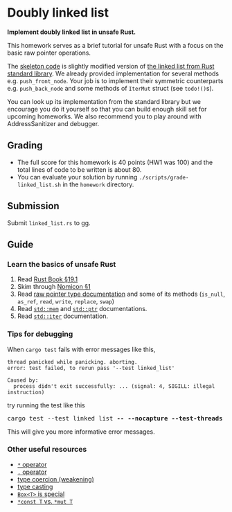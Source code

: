 # Doubly linked list
**Implement doubly linked list in unsafe Rust.**

This homework serves as a brief tutorial for unsafe Rust with a focus on the basic raw pointer operations.

The [skeleton code](https://github.com/kaist-cp/cs431/blob/main/homework/src/linked_list.rs) is slightly modified version of [the linked list from Rust standard library](https://doc.rust-lang.org/std/collections/struct.LinkedList.html).
We already provided implementation for several methods e.g. `push_front_node`.
Your job is to implement their symmetric counterparts
e.g. `push_back_node` and some methods of `IterMut` struct (see `todo!()`s).

You can look up its implementation from the standard library
but we encourage you do it yourself
so that you can build enough skill set for upcoming homeworks.
We also recommend you to play around with AddressSanitizer and debugger.

## Grading
* The full score for this homework is 40 points (HW1 was 100) and the total lines of code to be written is about 80.
* You can evaluate your solution by running `./scripts/grade-linked_list.sh` in the `homework` directory.

## Submission
Submit `linked_list.rs` to gg.

## Guide

### Learn the basics of unsafe Rust
1. Read [Rust Book §19.1](https://doc.rust-lang.org/book/ch19-01-unsafe-rust.html)
1. Skim through [Nomicon §1](https://doc.rust-lang.org/nomicon/meet-safe-and-unsafe.html)
1. Read [raw pointer type documentation](https://doc.rust-lang.org/std/primitive.pointer.html) and some of its methods (`is_null`, `as_ref`, `read`, `write`, `replace`, `swap`)
1. Read [`std::mem`](https://doc.rust-lang.org/std/mem/index.html) and [`std::ptr`](https://doc.rust-lang.org/std/ptr/index.html) documentations.
1. Read [`std::iter`](https://doc.rust-lang.org/std/iter/index.html) documentation.

### Tips for debugging
When `cargo test` fails with error messages like this,
```
thread panicked while panicking. aborting.
error: test failed, to rerun pass '--test linked_list'

Caused by:
  process didn't exit successfully: ... (signal: 4, SIGILL: illegal instruction)
```
try running the test like this
<pre>
cargo test --test linked_list <strong>-- --nocapture --test-threads 1</strong>
</pre>
This will give you more informative error messages.

### Other useful resources
* [`*` operator](https://doc.rust-lang.org/stable/reference/expressions/operator-expr.html#the-dereference-operator)
* [`.` operator](https://doc.rust-lang.org/stable/reference/expressions/call-expr.html)
* [type coercion (weakening)](https://doc.rust-lang.org/nomicon/coercions.html)
* [type casting](https://doc.rust-lang.org/nomicon/casts.html)
* [`Box<T>` is special](https://doc.rust-lang.org/stable/reference/special-types-and-traits.html#boxt)
* [`*const T` vs. `*mut T`](https://internals.rust-lang.org/t/what-is-the-real-difference-between-const-t-and-mut-t-raw-pointers/6127)

